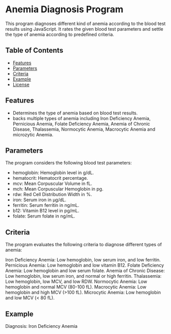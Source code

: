 # Anemia Diagnosis Program

This program diagnoses different kind of anemia according to the blood test results using JavaScript. It rates the given blood test parameters and settle the type of anemia according to predefined criteria.

## Table of Contents

- [Features](#features)
- [Parameters](#parameters)
- [Criteria](#criteria)
- [Example](#example)
- [License](#license)

## Features

- Determines the type of anemia based on blood test results.
- backs multiple types of anemia including Iron Deficiency Anemia, Pernicious Anemia, Folate Deficiency Anemia, Anemia of Chronic Disease, Thalassemia, Normocytic Anemia, Macrocytic Anemia and microzytic Anemia.


## Parameters

The program considers the following blood test parameters:
- hemoglobin: Hemoglobin level in g/dL.
- hematocrit: Hematocrit percentage.
- mcv: Mean Corpuscular Volume in fL.
- mch: Mean Corpuscular Hemoglobin in pg.
- rdw: Red Cell Distribution Width in %.
- iron: Serum iron in µg/dL.
- ferritin: Serum ferritin in ng/mL.
- b12: Vitamin B12 level in pg/mL.
- folate: Serum folate in ng/mL.

## Criteria

The program evaluates the following criteria to diagnose different types of anemia:

Iron Deficiency Anemia: Low hemoglobin, low serum iron, and low ferritin.
Pernicious Anemia: Low hemoglobin and low vitamin B12.
Folate Deficiency Anemia: Low hemoglobin and low serum folate.
Anemia of Chronic Disease: Low hemoglobin, low serum iron, and normal or high ferritin.
Thalassemia: Low hemoglobin, low MCV, and low RDW.
Normocytic Anemia: Low hemoglobin and normal MCV (80-100 fL).
Macrocytic Anemia: Low hemoglobin and high MCV (>100 fL).
Microcytic Anemia: Low hemoglobin and low MCV (< 80 fL).

## Example
Diagnosis: Iron Deficiency Anemia



